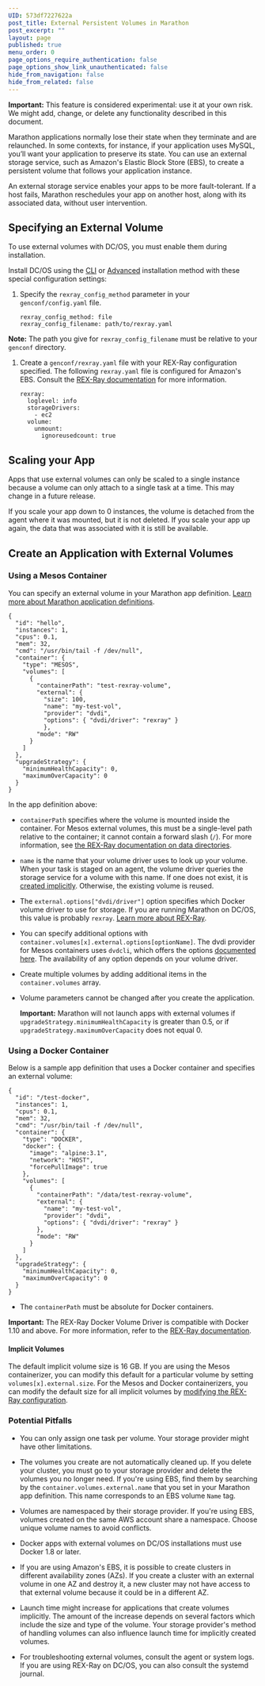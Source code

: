 ```yaml
---
UID: 573df7227622a
post_title: External Persistent Volumes in Marathon
post_excerpt: ""
layout: page
published: true
menu_order: 0
page_options_require_authentication: false
page_options_show_link_unauthenticated: false
hide_from_navigation: false
hide_from_related: false
---
```

**Important:** This feature is considered experimental: use it at your own risk. We might add, change, or delete any functionality described in this document.

Marathon applications normally lose their state when they terminate and are relaunched. In some contexts, for instance, if your application uses MySQL, you’ll want your application to preserve its state. You can use an external storage service, such as Amazon's Elastic Block Store (EBS), to create a persistent volume that follows your application instance.

An external storage service enables your apps to be more fault-tolerant. If a host fails, Marathon reschedules your app on another host, along with its associated data, without user intervention.

## Specifying an External Volume

To use external volumes with DC/OS, you must enable them during installation.

Install DC/OS using the [CLI](/administration/installing/custom/cli/) or [Advanced](/administration/installing/custom/advanced/) installation method with these special configuration settings:
    
1.  Specify the `rexray_config_method` parameter in your `genconf/config.yaml` file.

        rexray_config_method: file
        rexray_config_filename: path/to/rexray.yaml

**Note:** The path you give for `rexray_config_filename` must be relative to your `genconf` directory.

1.  Create a `genconf/rexray.yaml` file with your REX-Ray configuration specified. The following `rexray.yaml` file is configured for Amazon's EBS. Consult the [REX-Ray documentation](http://rexray.readthedocs.io/en/stable/user-guide/config/) for more information.

        rexray:
          loglevel: info
          storageDrivers:
            - ec2
          volume:
            unmount:
              ignoreusedcount: true

## Scaling your App

Apps that use external volumes can only be scaled to a single instance because a volume can only attach to a single task at a time. This may change in a future release.

If you scale your app down to 0 instances, the volume is detached from the agent where it was mounted, but it is not deleted. If you scale your app up again, the data that was associated with it is still be available.

## Create an Application with External Volumes

### Using a Mesos Container

You can specify an external volume in your Marathon app definition. [Learn more about Marathon application definitions][4].

    {
      "id": "hello",
      "instances": 1,
      "cpus": 0.1,
      "mem": 32,
      "cmd": "/usr/bin/tail -f /dev/null",
      "container": {
        "type": "MESOS",
        "volumes": [
          {
            "containerPath": "test-rexray-volume",
            "external": {
              "size": 100,
              "name": "my-test-vol",
              "provider": "dvdi",
              "options": { "dvdi/driver": "rexray" }
              },
            "mode": "RW"
          }
        ]
      },
      "upgradeStrategy": {
        "minimumHealthCapacity": 0,
        "maximumOverCapacity": 0
      }
    }
    
In the app definition above:

*   `containerPath` specifies where the volume is mounted inside the container. For Mesos external volumes, this must be a single-level path relative to the container; it cannot contain a forward slash (`/`). For more information, see [the REX-Ray documentation on data directories][5].

*   `name` is the name that your volume driver uses to look up your volume. When your task is staged on an agent, the volume driver queries the storage service for a volume with this name. If one does not exist, it is [created implicitly][6]. Otherwise, the existing volume is reused.

*   The `external.options["dvdi/driver"]` option specifies which Docker volume driver to use for storage. If you are running Marathon on DC/OS, this value is probably `rexray`. [Learn more about REX-Ray][7].

*   You can specify additional options with `container.volumes[x].external.options[optionName]`. The dvdi provider for Mesos containers uses `dvdcli`, which offers the options [documented here][8]. The availability of any option depends on your volume driver.

*   Create multiple volumes by adding additional items in the `container.volumes` array.

*   Volume parameters cannot be changed after you create the application.
    
    **Important:** Marathon will not launch apps with external volumes if `upgradeStrategy.minimumHealthCapacity` is greater than 0.5, or if `upgradeStrategy.maximumOverCapacity` does not equal 0.

### Using a Docker Container

Below is a sample app definition that uses a Docker container and specifies an external volume:

    {
      "id": "/test-docker",
      "instances": 1,
      "cpus": 0.1,
      "mem": 32,
      "cmd": "/usr/bin/tail -f /dev/null",
      "container": {
        "type": "DOCKER",
        "docker": {
          "image": "alpine:3.1",
          "network": "HOST",
          "forcePullImage": true
        },
        "volumes": [
          {
            "containerPath": "/data/test-rexray-volume",
            "external": {
              "name": "my-test-vol",
              "provider": "dvdi",
              "options": { "dvdi/driver": "rexray" }
            },
            "mode": "RW"
          }
        ]
      },
      "upgradeStrategy": {
        "minimumHealthCapacity": 0,
        "maximumOverCapacity": 0
      }
    }

* The `containerPath` must be absolute for Docker containers.

**Important:** The REX-Ray Docker Volume Driver is compatible with Docker 1.10 and above. For more information, refer to the [REX-Ray documentation][10].

<a name="implicit-vol"></a>

#### Implicit Volumes

The default implicit volume size is 16 GB. If you are using the Mesos containerizer, you can modify this default for a particular volume by setting `volumes[x].external.size`. For the Mesos and Docker containerizers, you can modify the default size for all implicit volumes by [modifying the REX-Ray configuration][9].

### Potential Pitfalls

*   You can only assign one task per volume. Your storage provider might have other limitations.

*   The volumes you create are not automatically cleaned up. If you delete your cluster, you must go to your storage provider and delete the volumes you no longer need. If you're using EBS, find them by searching by the `container.volumes.external.name` that you set in your Marathon app definition. This name corresponds to an EBS volume `Name` tag.

*   Volumes are namespaced by their storage provider. If you're using EBS, volumes created on the same AWS account share a namespace. Choose unique volume names to avoid conflicts.

*   Docker apps with external volumes on DC/OS installations must use Docker 1.8 or later.

*   If you are using Amazon's EBS, it is possible to create clusters in different availability zones (AZs). If you create a cluster with an external volume in one AZ and destroy it, a new cluster may not have access to that external volume because it could be in a different AZ.

*   Launch time might increase for applications that create volumes implicitly. The amount of the increase depends on several factors which include the size and type of the volume. Your storage provider's method of handling volumes can also influence launch time for implicitly created volumes.

*   For troubleshooting external volumes, consult the agent or system logs. If you are using REX-Ray on DC/OS, you can also consult the systemd journal.

 [1]: /administration/installing/custom/advanced/
 [2]: /administration/installing/custom/configuration-parameters/
 [3]: https://blog.emccode.com/2016/02/11/give-mesos-and-external-volumes-a-spin-with-playa-mesos/
 [4]: application-basics.html
 [5]: https://rexray.readthedocs.org/en/v0.3.2/user-guide/config/#data-directories
 [6]: #implicit-vol
 [7]: https://rexray.readthedocs.org/en/v0.3.2/user-guide/schedulers/
 [8]: https://github.com/emccode/dvdcli#extra-options
 [9]: https://github.com/emccode/rexray/blob/master/.docs/user-guide/config.md
 [10]: https://rexray.readthedocs.org/en/v0.3.2/user-guide/schedulers/#docker-containerizer-with-marathon
 [11]: http://mesos.apache.org/documentation/latest/persistent-volume/
